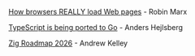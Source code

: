 [How browsers REALLY load Web pages](https://fosdem.org/2025/schedule/event/fosdem-2025-4852-how-browsers-really-load-web-pages/) - Robin Marx

[TypeScript is being ported to Go](https://www.youtube.com/watch?v=10qowKUW82U) - Anders Hejlsberg

[Zig Roadmap 2026](https://www.youtube.com/watch?v=x3hOiOcbgeA) - Andrew Kelley
